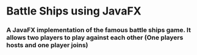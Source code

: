 # Battle Ships using JavaFX
### A JavaFX implementation of the famous battle ships game. It allows two players to play against each other (One players hosts and one player joins)
